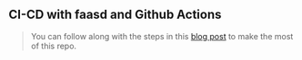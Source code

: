 ## CI-CD with faasd and Github Actions

> You can follow along with the steps in this [blog post]() to make the most of this repo.